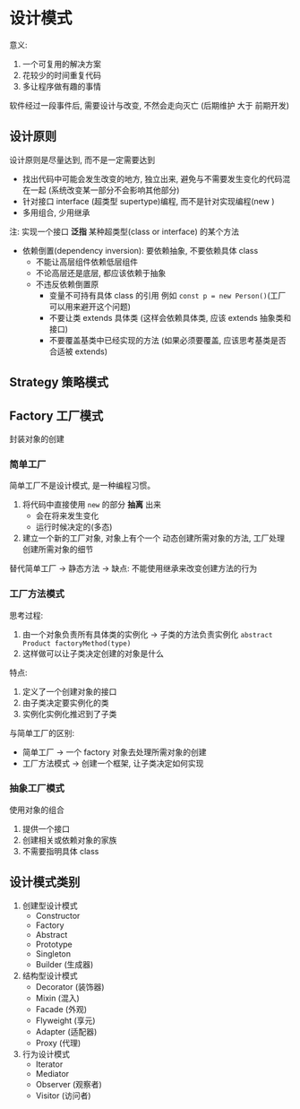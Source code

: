 # 设计模式

意义:

1. 一个可复用的解决方案
2. 花较少的时间重复代码
3. 多让程序做有趣的事情

软件经过一段事件后, 需要设计与改变, 不然会走向灭亡 (后期维护 大于 前期开发)

## 设计原则

设计原则是尽量达到, 而不是一定需要达到

- 找出代码中可能会发生改变的地方, 独立出来, 避免与不需要发生变化的代码混在一起 (系统改变某一部分不会影响其他部分)
- 针对接口 interface (超类型 supertype)编程, 而不是针对实现编程(new )
- 多用组合, 少用继承

注: 实现一个接口 **泛指** 某种超类型(class or interface) 的某个方法

- 依赖倒置(dependency inversion): 要依赖抽象, 不要依赖具体 class
    -  不能让高层组件依赖低层组件
    -  不论高层还是底层, 都应该依赖于抽象
    -  不违反依赖倒置原
        + 变量不可持有具体 class 的引用 例如 `const p = new Person()`(工厂可以用来避开这个问题)
        + 不要让类 extends 具体类 (这样会依赖具体类, 应该 extends 抽象类和接口)
        + 不要覆盖基类中已经实现的方法 (如果必须要覆盖, 应该思考基类是否合适被 extends)


## Strategy 策略模式

## Factory 工厂模式

封装对象的创建

### 简单工厂

简单工厂不是设计模式, 是一种编程习惯。

1. 将代码中直接使用 `new` 的部分 **抽离** 出来
    - 会在将来发生变化
    - 运行时候决定的(多态)
2. 建立一个新的工厂对象, 对象上有个一个 动态创建所需对象的方法, 工厂处理创建所需对象的细节

替代简单工厂 -> 静态方法 -> 缺点: 不能使用继承来改变创建方法的行为

### 工厂方法模式

思考过程:

1. 由一个对象负责所有具体类的实例化 -> 子类的方法负责实例化 `abstract Product factoryMethod(type)`
2. 这样做可以让子类决定创建的对象是什么

特点:

1. 定义了一个创建对象的接口
2. 由子类决定要实例化的类
3. 实例化实例化推迟到了子类

与简单工厂的区别:

- 简单工厂     -> 一个 factory 对象去处理所需对象的创建
- 工厂方法模式  -> 创建一个框架, 让子类决定如何实现 

### 抽象工厂模式

使用对象的组合

1. 提供一个接口
2. 创建相关或依赖对象的家族
3. 不需要指明具体 class

## 设计模式类别

1. 创建型设计模式
    + Constructor
    + Factory
    + Abstract
    + Prototype
    + Singleton
    + Builder (生成器)
2. 结构型设计模式
    + Decorator (装饰器)
    + Mixin (混入)
    + Facade (外观)
    + Flyweight (享元)
    + Adapter (适配器)
    + Proxy (代理)
3. 行为设计模式 
    + Iterator
    + Mediator
    + Observer (观察者)
    + Visitor (访问者)





